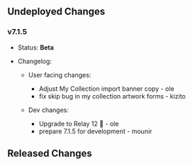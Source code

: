 ## Undeployed Changes

### v7.1.5

- Status: **Beta**
- Changelog:

  - User facing changes:

    - Adjust My Collection import banner copy - ole
    - fix skip bug in my collection artwork forms - kizito

  - Dev changes:
    - Upgrade to Relay 12 🎉 - ole
    - prepare 7.1.5 for development - mounir

<!-- DO NOT CHANGE -->

## Released Changes
